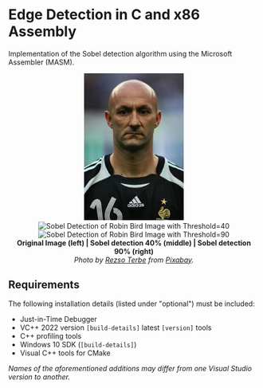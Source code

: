 # Edge Detection in C and x86 Assembly

Implementation of the Sobel detection algorithm using the Microsoft Assembler (MASM).


<p align="middle">
    <img src="./edge-detection-masm/input.bmp" width="200">
    <img src="./edge-detection-masm/samples/Robin_Output_Sobel_40.bmp" alt="Sobel Detection of Robin Bird Image with Threshold=40" width="200">
    <img src="./edge-detection-masm/samples/Robin_Output_Sobel_90.bmp" alt="Sobel Detection of Robin Bird Image with Threshold=90" width="200">
    <br>
    <b> Original Image (left) | Sobel detection 40% (middle) | Sobel detection 90% (right) </b> 
    <br>
    <i> Photo by  <a href="https://pixabay.com/el/users/terbe_rezso-863263/?utm_source=link-attribution&utm_medium=referral&utm_campaign=image&utm_content=9419575">Rezso Terbe</a> from <a href="https://pixabay.com/el//?utm_source=link-attribution&utm_medium=referral&utm_campaign=image&utm_content=9419575">Pixabay</a>.</i>
</p>

## Requirements

The following installation details (listed under "optional") must be included:
* Just-in-Time Debugger
* VC++ 2022 version `[build-details]` latest `[version]` tools
* C++ profiling tools
* Windows 10 SDK (`[build-details]`)
* Visual C++ tools for CMake

*Names of the aforementioned additions may differ from one Visual Studio version to another.*
